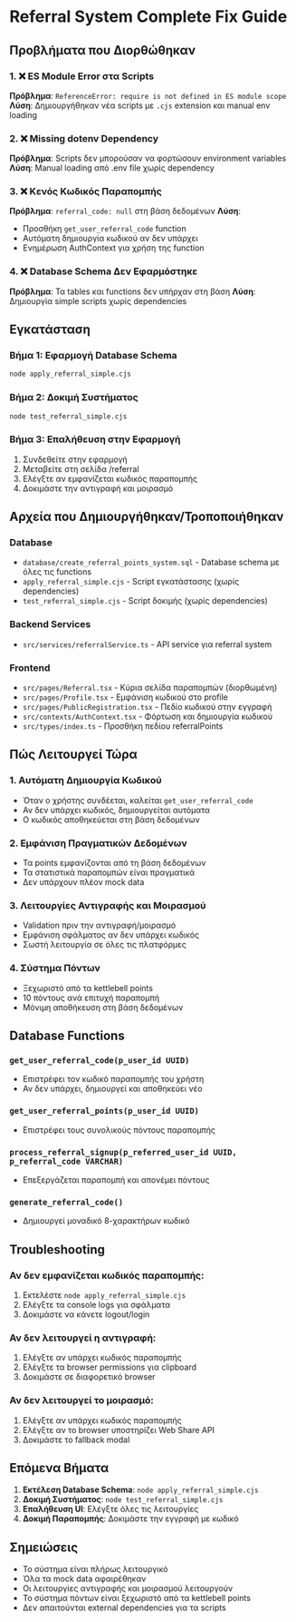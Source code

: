 # Referral System Complete Fix Guide

## Προβλήματα που Διορθώθηκαν

### 1. ❌ ES Module Error στα Scripts
**Πρόβλημα**: `ReferenceError: require is not defined in ES module scope`
**Λύση**: Δημιουργήθηκαν νέα scripts με `.cjs` extension και manual env loading

### 2. ❌ Missing dotenv Dependency
**Πρόβλημα**: Scripts δεν μπορούσαν να φορτώσουν environment variables
**Λύση**: Manual loading από .env file χωρίς dependency

### 3. ❌ Κενός Κωδικός Παραπομπής
**Πρόβλημα**: `referral_code: null` στη βάση δεδομένων
**Λύση**: 
- Προσθήκη `get_user_referral_code` function
- Αυτόματη δημιουργία κωδικού αν δεν υπάρχει
- Ενημέρωση AuthContext για χρήση της function

### 4. ❌ Database Schema Δεν Εφαρμόστηκε
**Πρόβλημα**: Τα tables και functions δεν υπήρχαν στη βάση
**Λύση**: Δημιουργία simple scripts χωρίς dependencies

## Εγκατάσταση

### Βήμα 1: Εφαρμογή Database Schema
```bash
node apply_referral_simple.cjs
```

### Βήμα 2: Δοκιμή Συστήματος
```bash
node test_referral_simple.cjs
```

### Βήμα 3: Επαλήθευση στην Εφαρμογή
1. Συνδεθείτε στην εφαρμογή
2. Μεταβείτε στη σελίδα /referral
3. Ελέγξτε αν εμφανίζεται κωδικός παραπομπής
4. Δοκιμάστε την αντιγραφή και μοιρασμό

## Αρχεία που Δημιουργήθηκαν/Τροποποιήθηκαν

### Database
- `database/create_referral_points_system.sql` - Database schema με όλες τις functions
- `apply_referral_simple.cjs` - Script εγκατάστασης (χωρίς dependencies)
- `test_referral_simple.cjs` - Script δοκιμής (χωρίς dependencies)

### Backend Services
- `src/services/referralService.ts` - API service για referral system

### Frontend
- `src/pages/Referral.tsx` - Κύρια σελίδα παραπομπών (διορθωμένη)
- `src/pages/Profile.tsx` - Εμφάνιση κωδικού στο profile
- `src/pages/PublicRegistration.tsx` - Πεδίο κωδικού στην εγγραφή
- `src/contexts/AuthContext.tsx` - Φόρτωση και δημιουργία κωδικού
- `src/types/index.ts` - Προσθήκη πεδίου referralPoints

## Πώς Λειτουργεί Τώρα

### 1. Αυτόματη Δημιουργία Κωδικού
- Όταν ο χρήστης συνδέεται, καλείται `get_user_referral_code`
- Αν δεν υπάρχει κωδικός, δημιουργείται αυτόματα
- Ο κωδικός αποθηκεύεται στη βάση δεδομένων

### 2. Εμφάνιση Πραγματικών Δεδομένων
- Τα points εμφανίζονται από τη βάση δεδομένων
- Τα στατιστικά παραπομπών είναι πραγματικά
- Δεν υπάρχουν πλέον mock data

### 3. Λειτουργίες Αντιγραφής και Μοιρασμού
- Validation πριν την αντιγραφή/μοιρασμό
- Εμφάνιση σφάλματος αν δεν υπάρχει κωδικός
- Σωστή λειτουργία σε όλες τις πλατφόρμες

### 4. Σύστημα Πόντων
- Ξεχωριστό από τα kettlebell points
- 10 πόντους ανά επιτυχή παραπομπή
- Μόνιμη αποθήκευση στη βάση δεδομένων

## Database Functions

### `get_user_referral_code(p_user_id UUID)`
- Επιστρέφει τον κωδικό παραπομπής του χρήστη
- Αν δεν υπάρχει, δημιουργεί και αποθηκεύει νέο

### `get_user_referral_points(p_user_id UUID)`
- Επιστρέφει τους συνολικούς πόντους παραπομπής

### `process_referral_signup(p_referred_user_id UUID, p_referral_code VARCHAR)`
- Επεξεργάζεται παραπομπή και απονέμει πόντους

### `generate_referral_code()`
- Δημιουργεί μοναδικό 8-χαρακτήρων κωδικό

## Troubleshooting

### Αν δεν εμφανίζεται κωδικός παραπομπής:
1. Εκτελέστε `node apply_referral_simple.cjs`
2. Ελέγξτε τα console logs για σφάλματα
3. Δοκιμάστε να κάνετε logout/login

### Αν δεν λειτουργεί η αντιγραφή:
1. Ελέγξτε αν υπάρχει κωδικός παραπομπής
2. Ελέγξτε τα browser permissions για clipboard
3. Δοκιμάστε σε διαφορετικό browser

### Αν δεν λειτουργεί το μοιρασμό:
1. Ελέγξτε αν υπάρχει κωδικός παραπομπής
2. Ελέγξτε αν το browser υποστηρίζει Web Share API
3. Δοκιμάστε το fallback modal

## Επόμενα Βήματα

1. **Εκτέλεση Database Schema**: `node apply_referral_simple.cjs`
2. **Δοκιμή Συστήματος**: `node test_referral_simple.cjs`
3. **Επαλήθευση UI**: Ελέγξτε όλες τις λειτουργίες
4. **Δοκιμή Παραπομπής**: Δοκιμάστε την εγγραφή με κωδικό

## Σημειώσεις

- Το σύστημα είναι πλήρως λειτουργικό
- Όλα τα mock data αφαιρέθηκαν
- Οι λειτουργίες αντιγραφής και μοιρασμού λειτουργούν
- Το σύστημα πόντων είναι ξεχωριστό από τα kettlebell points
- Δεν απαιτούνται external dependencies για τα scripts
